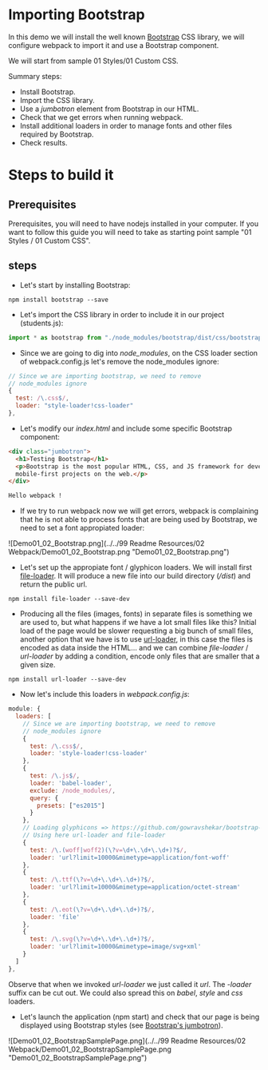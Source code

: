 # Importing Bootstrap

In this demo we will install the well known [Bootstrap](https://getbootstrap.com/) CSS library, 
we will configure webpack to import it and use a Bootstrap component.

We will start from sample 01 Styles/01 Custom CSS.

Summary steps:
 - Install Bootstrap.
 - Import the CSS library.
 - Use a *jumbotron* element from Bootstrap in our HTML.
 - Check that we get errors when running webpack.
 - Install additional loaders in order to manage fonts and other 
 files required by Bootstrap.
 - Check results.


# Steps to build it

## Prerequisites

Prerequisites, you will need to have nodejs installed in your computer. If you want to follow this guide you will need to take as starting point sample "01 Styles / 01 Custom CSS".

## steps

- Let's start by installing Bootstrap:

```
npm install bootstrap --save
```

- Let's import the CSS library in order to include it in our project (students.js):

```javascript
import * as bootstrap from "./node_modules/bootstrap/dist/css/bootstrap.css";
```

- Since we are going to dig into *node_modules*, on the CSS loader section of webpack.config.js let's remove the node_modules ignore:

```javascript
// Since we are importing bootstrap, we need to remove
// node_modules ignore
{
  test: /\.css$/,
  loader: "style-loader!css-loader"
},
```

- Let's modify our *index.html* and include some specific Bootstrap component:

```html
<div class="jumbotron">
  <h1>Testing Bootstrap</h1>
  <p>Bootstrap is the most popular HTML, CSS, and JS framework for developing responsive,
  mobile-first projects on the web.</p>
</div>

Hello webpack !
```

- If we try to run webpack now we will get errors, webpack is complaining that he is not able to process fonts that are being
used by Bootstrap, we need to set a font appropiated loader:

![Demo01_02_Bootstrap.png](../../99 Readme Resources/02 Webpack/Demo01_02_Bootstrap.png "Demo01_02_Bootstrap.png")

- Let's set up the appropiate font / glyphicon loaders. We will install
first [file-loader](https://github.com/webpack/file-loader). It will produce a new file into our build directory (*/dist*) and return the
public url.

```
npm install file-loader --save-dev
```

- Producing all the files (images, fonts) in separate files is something we are used to, but what happens if we have a lot small files like this? Initial load of the page would be slower requesting a big bunch of small files, another option that we have is to use [url-loader](https://github.com/webpack/url-loader), in this case the files is encoded as data inside the HTML... and we can combine *file-loader* / *url-loader* by adding a condition, encode only files that are smaller that a given size.

```
npm install url-loader --save-dev
```

- Now let's include this loaders in *webpack.config.js*:

```javascript
module: {
  loaders: [
    // Since we are importing bootstrap, we need to remove
    // node_modules ignore
    {
      test: /\.css$/,
      loader: 'style-loader!css-loader'
    },
    {
      test: /\.js$/,
      loader: 'babel-loader',
      exclude: /node_modules/,
      query: {
        presets: ["es2015"]
      }
    },
    // Loading glyphicons => https://github.com/gowravshekar/bootstrap-webpack
    // Using here url-loader and file-loader
    {
      test: /\.(woff|woff2)(\?v=\d+\.\d+\.\d+)?$/,
      loader: 'url?limit=10000&mimetype=application/font-woff'
    },
    {
      test: /\.ttf(\?v=\d+\.\d+\.\d+)?$/,
      loader: 'url?limit=10000&mimetype=application/octet-stream'
    },
    {
      test: /\.eot(\?v=\d+\.\d+\.\d+)?$/,
      loader: 'file'
    },
    {
      test: /\.svg(\?v=\d+\.\d+\.\d+)?$/,
      loader: 'url?limit=10000&mimetype=image/svg+xml'
    }
  ]
},
```
Observe that when we invoked *url-loader* we just called it *url*. 
The *-loader* suffix can be cut out. We could also spread this on *babel*, *style* and *css* loaders.

- Let's launch the application (npm start) and check that our page is being displayed
using Bootstrap styles (see [Bootstrap's jumbotron](https://getbootstrap.com/components/#jumbotron)).

![Demo01_02_BootstrapSamplePage.png](../../99 Readme Resources/02 Webpack/Demo01_02_BootstrapSamplePage.png "Demo01_02_BootstrapSamplePage.png")
